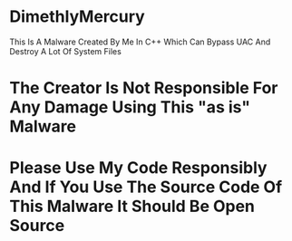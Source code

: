 # DimethlyMercury

This Is A Malware Created By Me In C++ Which Can Bypass UAC
And Destroy A Lot Of System Files
# The Creator Is Not Responsible For Any Damage Using This "as is" Malware
# Please Use My Code Responsibly And If You Use The Source Code Of This Malware It Should Be Open Source
